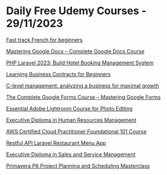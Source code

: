 # Daily Free Udemy Courses - 29/11/2023

[Fast track French for beginners](https://www.udemy.com/course/fast-track-french-for-beginners/?couponCode=283174E21D8612909BDB)
[Mastering Google Docs – Complete Google Docs Course](https://www.udemy.com/course/mastering-google-docs-complete-google-docs-course/?couponCode=99DC6BFBEAB8347A0DE1)
[PHP Laravel 2023: Build Hotel Booking Management System](https://www.udemy.com/course/php-laravel-2023-build-hotel-booking-management-system/?couponCode=LARAVELHOTEL33)
[Learning Business Contracts for Beginners](https://www.udemy.com/course/winning-with-contracts/?couponCode=FREEACCESS)
[C-level management: analyzing a business for maximal growth](https://www.udemy.com/course/c-level-management-analyzing-a-business-for-maximal-growth/?couponCode=CCF039F95C0CAC909277)
[The Complete Google Forms Course – Mastering Google Forms](https://www.udemy.com/course/the-complete-google-forms-course-mastering-google-forms/?couponCode=0ABABFA8F3AAAB4F3544)
[Essential Adobe Lightroom Course for Photo Editing](https://www.udemy.com/course/essential-adobe-lightroom-course-for-photo-editing/?couponCode=2AB530FE2F370C15A53E)
[Executive Diploma in Human Resources Management](https://www.udemy.com/course/executive-diploma-in-human-resources-management/?couponCode=42A3EB12CB1257AF0E08)
[AWS Certified Cloud Practitioner Foundational 101 Course](https://www.udemy.com/course/aws-certified-cloud-practitioner-foundational-101-course/?couponCode=319DB4C54073ED7B96F0)
[Restful API Laravel Restaurant Menu App](https://www.udemy.com/course/restful-api-laravel-restaurant-menu-app/?couponCode=FREEPALESTINE)
[Executive Diploma in Sales and Service Management](https://www.udemy.com/course/executive-diploma-in-sales-and-service-management/?couponCode=05C9F16C34262D7DA925)
[Primavera P6 Project Planning and Scheduling Masterclass](https://www.udemy.com/course/primavera-p6-learning-foundations/?couponCode=B5643F558F0079D22A2F)
